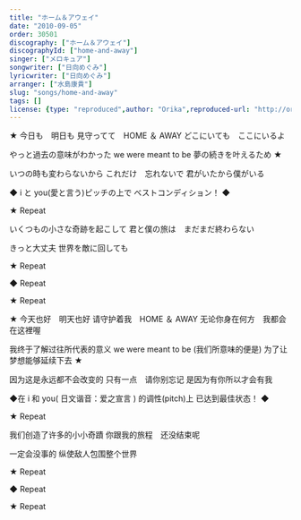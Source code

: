```yaml
---
title: "ホーム＆アウェイ"
date: "2010-09-05"
order: 30501
discography: ["ホーム＆アウェイ"]
discographyId: ["home-and-away"]
singer: ["メロキュア"]
songwriter: ["日向めぐみ"]
lyricwriter: ["日向めぐみ"]
arranger: ["水島康貴"]
slug: "songs/home-and-away"
tags: []
license: {type: "reproduced",author: "Orika",reproduced-url: "http://orikamushi.myweb.hinet.net/",reproduced-website: "織歌蟲網站"}
---
```


★ 今日も　明日も 
見守ってて　HOME ＆ AWAY 
どこにいても　ここにいるよ 

やっと過去の意味がわかった 
we were meant to be 
夢の続きを叶えるため ★ 

いつの時も変わらないから 
これだけ　忘れないで 
君がいたから僕がいる 

◆ i と you(愛と言う)ピッチの上で 
ベストコンディション！ ◆ 

★ Repeat 

いくつもの小さな奇跡を起こして 
君と僕の旅は　まだまだ終わらない 

きっと大丈夫 
世界を敵に回しても 

★ Repeat 

◆ Repeat 

★ Repeat 

★ 今天也好　明天也好
请守护着我　HOME ＆ AWAY 
无论你身在何方　我都会在这裡喔

我终于了解过往所代表的意义
we were meant to be (我们所意味的便是)
为了让梦想能够延续下去 ★ 

因为这是永远都不会改变的
只有一点　请你别忘记
是因为有你所以才会有我

◆在 i 和 you( 日文谐音：爱之宣言 ) 的调性(pitch)上 
已达到最佳状态！ ◆ 

★ Repeat 

我们创造了许多的小小奇蹟
你跟我的旅程　还没结束呢

一定会没事的
纵使敌人包围整个世界

★ Repeat 

◆ Repeat 

★ Repeat

